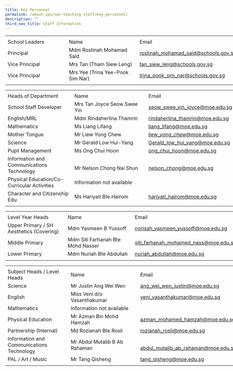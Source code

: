 ```yaml
---
title: Key Personnel
permalink: /about-zps/non-teaching-staff/key-personnel/
description: ""
third_nav_title: Staff Information
---
```

<table border="0" cellpadding="0" cellspacing="0" width="750" style="border-collapse:
 collapse;width:563pt"><colgroup><col width="215" style="mso-width-source:userset;mso-width-alt:7862;width:161pt"> <col width="250" style="mso-width-source:userset;mso-width-alt:9142;width:188pt"> <col width="285" style="mso-width-source:userset;mso-width-alt:10422;width:214pt"></colgroup><tbody><tr height="7" style="mso-height-source:userset;height:5.25pt"><td height="7" width="215" style="height:5.25pt;width:161pt"></td><td width="250" style="width:188pt"></td><td width="285" style="width:214pt"></td></tr><tr height="21" style="height:15.75pt"><td height="21" class="xl70" style="height:15.75pt">School Leaders</td><td class="xl67" style="border-left:none">Name</td><td class="xl72" style="border-left:none">Email</td></tr><tr height="21" style="height:15.75pt"><td height="21" class="xl71" style="height:15.75pt;border-top:none">Principal</td><td class="xl68" style="border-top:none;border-left:none">Mdm Rostinah Mohamad Said&nbsp;</td><td class="xl69" style="border-top:none;border-left:none"><a href="mailto:rostinah_mohamad_said@schools.gov.sg">rostinah_mohamad_said@schools.gov.sg</a></td></tr><tr height="21" style="height:15.75pt"><td height="21" class="xl71" style="height:15.75pt;border-top:none">Vice Principal</td><td class="xl68" style="border-top:none;border-left:none">Mrs Tan (Tham Siew Leng)</td><td class="xl69" style="border-top:none;border-left:none"><a href="mailto:tan_siew_leng@schools.gov.sg">tan_siew_leng@schools.gov.sg</a></td></tr><tr height="21" style="height:15.75pt"><td height="21" class="xl71" style="height:15.75pt;border-top:none">Vice Principal</td><td class="xl68" style="border-top:none;border-left:none">Mrs Yee (Trina Yee-Pook Sim Nar)</td><td class="xl69" style="border-top:none;border-left:none"><a href="mailto:trina_pook_sim_nar@schools.gov.sg">trina_pook_sim_nar@schools.gov.sg</a></td></tr><tr height="6" style="mso-height-source:userset;height:4.5pt"><td height="6" style="height:4.5pt"></td><td></td><td class="xl66"></td></tr></tbody></table>
 
 
<table border="0" cellpadding="0" cellspacing="0" width="750" style="border-collapse:
 collapse;width:563pt"><colgroup><col width="215" style="mso-width-source:userset;mso-width-alt:7862;width:161pt"> <col width="250" style="mso-width-source:userset;mso-width-alt:9142;width:188pt"> <col width="285" style="mso-width-source:userset;mso-width-alt:10422;width:214pt"></colgroup><tbody><tr height="4" style="mso-height-source:userset;height:3.0pt"><td height="4" width="215" style="height:3.0pt;width:161pt"></td><td width="250" style="width:188pt"></td><td width="285" style="width:214pt"></td></tr><tr height="21" style="height:15.75pt"><td height="21" class="xl71" style="height:15.75pt">Heads of Department</td><td class="xl67" style="border-left:none">Name</td><td class="xl73" style="border-left:none">Email</td></tr><tr height="21" style="height:15.75pt"><td height="21" class="xl72" style="height:15.75pt;border-top:none">School Staff Developer</td><td class="xl68" style="border-top:none;border-left:none">Mrs Tan Joyce Seow Swee Yin</td><td class="xl70" style="border-top:none;border-left:none"><a href="mailto:seow_swee_yin_joyce@moe.edu.sg">seow_swee_yin_joyce@moe.edu.sg</a></td></tr><tr height="21" style="height:15.75pt"><td height="21" class="xl72" style="height:15.75pt;border-top:none">English/MRL</td><td class="xl69" width="250" style="border-top:none;border-left:none;width:188pt">Mdm Rindaherlina Thamrin<span style="mso-spacerun:yes">&nbsp;</span></td><td class="xl70" style="border-top:none;border-left:none"><a href="mailto:rindaherlina_thamrin@moe.edu.sg">rindaherlina_thamrin@moe.edu.sg</a></td></tr><tr height="21" style="height:15.75pt"><td height="21" class="xl72" style="height:15.75pt;border-top:none">Mathematics</td><td class="xl68" style="border-top:none;border-left:none">Ms Liang Lifang</td><td class="xl70" style="border-top:none;border-left:none"><a href="mailto:liang_lifang@moe.edu.sg">liang_lifang@moe.edu.sg</a></td></tr><tr height="21" style="height:15.75pt"><td height="21" class="xl72" style="height:15.75pt;border-top:none">Mother Tongue</td><td class="xl68" style="border-top:none;border-left:none">Mr Liew Yong Chew</td><td class="xl70" style="border-top:none;border-left:none"><a href="mailto:liew_yong_chew@moe.edu.sg">liew_yong_chew@moe.edu.sg</a></td></tr><tr height="21" style="height:15.75pt"><td height="21" class="xl72" style="height:15.75pt;border-top:none">Science</td><td class="xl68" style="border-top:none;border-left:none">Mr Gerald Low Hui-Yang<span style="mso-spacerun:yes">&nbsp;</span></td><td class="xl70" style="border-top:none;border-left:none"><a href="mailto:Gerald_low_hui_yang@moe.edu.sg">Gerald_low_hui_yang@moe.edu.sg</a></td></tr><tr height="21" style="height:15.75pt"><td height="21" class="xl72" style="height:15.75pt;border-top:none">Pupil Management</td><td class="xl68" style="border-top:none;border-left:none">Ms Ong Chui Hoon</td><td class="xl70" style="border-top:none;border-left:none"><a href="mailto:ong_chui_hoon@moe.edu.sg">ong_chui_hoon@moe.edu.sg</a></td></tr><tr height="41" style="height:30.75pt"><td height="41" class="xl75" width="215" style="height:30.75pt;border-top:none;
  width:161pt">Information and Communications Technology</td><td class="xl68" style="border-top:none;border-left:none">
<br>Mr Nelson Chong Nai Shun</td><td class="xl70" style="border-top:none;border-left:none"><a href="mailto:nelson_chong@moe.edu.sg">
	<br>nelson_chong@moe.edu.sg</a></td></tr><tr height="41" style="height:30.75pt"><td height="41" class="xl75" width="215" style="height:30.75pt;border-top:none;
  width:161pt">Physical Education/Co-Curricular Activities</td><td colspan="2" class="xl73" style="border-left:none">Information not available</td></tr><tr height="21" style="height:15.75pt"><td height="21" class="xl75" width="215" style="height:15.75pt;border-top:none;
  width:161pt">Character and Citizenship Edu</td><td class="xl68" style="border-top:none;border-left:none">Ms Hariyati Bte Hairom</td><td class="xl70" style="border-top:none;border-left:none"><a href="mailto:hariyati_hairom@moe.edu.sg">hariyati_hairom@moe.edu.sg</a></td></tr><tr height="5" style="mso-height-source:userset;height:3.75pt"><td height="5" style="height:3.75pt"></td><td></td><td class="xl66"></td></tr></tbody></table>
	
<table border="0" cellpadding="0" cellspacing="0" width="750" style="border-collapse:
 collapse;width:563pt"><colgroup><col width="215" style="mso-width-source:userset;mso-width-alt:7862;width:161pt"> <col width="250" style="mso-width-source:userset;mso-width-alt:9142;width:188pt"> <col width="285" style="mso-width-source:userset;mso-width-alt:10422;width:214pt"></colgroup><tbody><tr height="5" style="mso-height-source:userset;height:3.75pt"><td height="5" width="215" style="height:3.75pt;width:161pt"></td><td width="250" style="width:188pt"></td><td width="285" style="width:214pt"></td></tr><tr height="21" style="height:15.75pt"><td height="21" class="xl70" style="height:15.75pt">Level Year Heads</td><td class="xl67" style="border-left:none">Name</td><td class="xl72" style="border-left:none">Email</td></tr><tr height="41" style="height:30.75pt"><td height="41" class="xl73" width="215" style="height:30.75pt;border-top:none;
  width:161pt">Upper Primary / SH Aesthetics (Covering)</td><td class="xl68" style="border-top:none;border-left:none">Mdm Yasmeen B Yussoff</td><td class="xl69" style="border-top:none;border-left:none"><a href="mailto:norisah_yasmeen_yussoff@moe.edu.sg">norisah_yasmeen_yussoff@moe.edu.sg</a></td></tr><tr height="21" style="height:15.75pt"><td height="21" class="xl71" style="height:15.75pt;border-top:none">Middle Primary</td><td class="xl68" style="border-top:none;border-left:none">Mdm Siti Farhanah Bte Mohd Nasser<span style="mso-spacerun:yes">&nbsp;</span></td><td class="xl69" style="border-top:none;border-left:none"><a href="mailto:siti_farhanah_mohamed_nass@moe.edu.sg">siti_farhanah_mohamed_nass@moe.edu.sg</a></td></tr><tr height="21" style="height:15.75pt"><td height="21" class="xl71" style="height:15.75pt;border-top:none">Lower Primary</td><td class="xl68" style="border-top:none;border-left:none">Mdm Nuriah Bte Abdullah</td><td class="xl69" style="border-top:none;border-left:none"><a href="mailto:nuriah_abdullah@moe.edu.sg">nuriah_abdullah@moe.edu.sg</a></td></tr><tr height="8" style="mso-height-source:userset;height:6.0pt"><td height="8" style="height:6.0pt"></td><td></td><td class="xl66"></td></tr></tbody></table>
	
<table border="0" cellpadding="0" cellspacing="0" width="750" style="border-collapse:
 collapse;width:563pt"><colgroup><col width="215" style="mso-width-source:userset;mso-width-alt:7862;width:161pt"> <col width="250" style="mso-width-source:userset;mso-width-alt:9142;width:188pt"> <col width="285" style="mso-width-source:userset;mso-width-alt:10422;width:214pt"></colgroup><tbody><tr height="4" style="mso-height-source:userset;height:3.0pt"><td height="4" width="215" style="height:3.0pt;width:161pt"><a name="RANGE!E30:G39"></a></td><td width="250" style="width:188pt"></td><td width="285" style="width:214pt"></td></tr><tr height="21" style="height:15.75pt"><td height="21" class="xl70" style="height:15.75pt">Subject Heads / Level Heads</td><td class="xl66" style="border-left:none">Name</td><td class="xl72" style="border-left:none">Email</td></tr><tr height="21" style="height:15.75pt"><td height="21" class="xl71" style="height:15.75pt;border-top:none">Science</td><td class="xl67" style="border-top:none;border-left:none">Mr Justin Ang Wei Wen</td><td class="xl69" style="border-top:none;border-left:none"><a href="mailto:ang_wei_wen_justin@moe.edu.sg">ang_wei_wen_justin@moe.edu.sg</a></td></tr><tr height="21" style="height:15.75pt"><td height="21" class="xl71" style="height:15.75pt;border-top:none">English</td><td class="xl67" style="border-top:none;border-left:none">Miss Veni d/o Vasanthakumar</td><td class="xl69" style="border-top:none;border-left:none"><a href="mailto:veni_vasanthakumar@moe.edu.sg">veni_vasanthakumar@moe.edu.sg</a></td></tr><tr height="21" style="height:15.75pt"><td height="21" class="xl71" style="height:15.75pt;border-top:none">Mathematics</td><td colspan="2" class="xl72" style="border-left:none">Information not available</td></tr><tr height="21" style="height:15.75pt"><td height="21" class="xl71" style="height:15.75pt;border-top:none">Physical Education</td><td class="xl67" style="border-top:none;border-left:none">Mr Azman Bin Mohd Hamzah</td><td class="xl69" style="border-top:none;border-left:none"><a href="mailto:azman_mohamed_hamzah@moe.edu.sg">azman_mohamed_hamzah@moe.edu.sg</a></td></tr><tr height="21" style="height:15.75pt"><td height="21" class="xl71" style="height:15.75pt;border-top:none">Partnership (Internal)</td><td class="xl68" width="250" style="border-top:none;border-left:none;width:188pt">Md Rozianah Bte Rosli</td><td class="xl69" style="border-top:none;border-left:none"><a href="mailto:rozianah_rosli@moe.edu.sg">rozianah_rosli@moe.edu.sg</a></td></tr><tr height="41" style="height:30.75pt"><td height="41" class="xl74" width="215" style="height:30.75pt;border-top:none;
  width:161pt">Information and Communications Technology</td><td class="xl67" style="border-top:none;border-left:none">Mr Abdul Mutalib B Ab Rahaman<span style="mso-spacerun:yes">&nbsp;</span></td><td class="xl69" style="border-top:none;border-left:none"><a href="mailto:abdul_mutalib_ab_rahaman@moe.edu.sg">
	<br>abdul_mutalib_ab_rahaman@moe.edu.sg</a></td></tr><tr height="21" style="height:15.75pt"><td height="21" class="xl71" style="height:15.75pt;border-top:none">PAL / Art / Music</td><td class="xl67" style="border-top:none;border-left:none">Mr Tang Qisheng</td><td class="xl69" style="border-top:none;border-left:none"><a href="mailto:tang_qisheng@moe.edu.sg">tang_qisheng@moe.edu.sg</a></td></tr><tr height="6" style="mso-height-source:userset;height:4.5pt"><td height="6" style="height:4.5pt"></td><td></td><td></td></tr></tbody></table>